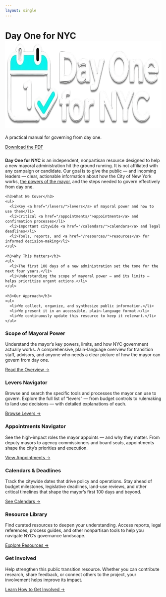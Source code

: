 ```yaml
---
layout: single
---
```


<div class="hero hero--brandbar">
  <h1 class="hero__title" style="margin-bottom:.5rem;">
    <span class="sr-only">Day One for NYC</span>
    <span class="hero__logo-wrap">
      <img
        class="hero__logo"
        src="/assets/img/day-one-nyc-logo.png"
        alt="Day One for NYC"
        width="960" height="280" loading="eager" decoding="sync"
      />
    </span>
  </h1>
  <p class="hero__subtitle">A practical manual for governing from day one.</p>
  <div class="hero__rule"></div>
  <div class="btnrow">
    <span class="cta-push"><a class="cta-button" href="{{ '/assets/pdfs/scope-of-mayoral-power.pdf' | relative_url }}" download>Download the PDF</a></span>
  </div>
</div>

<div class="section" style="padding-top:.75rem;">
  <div class="card card--section">
    <p>
      <strong>Day One for NYC</strong> is an independent, nonpartisan resource designed to help a new mayoral administration hit the ground running. It is not affiliated with any campaign or candidate. Our goal is to give the public — and incoming leaders — clear, actionable information about how the City of New York works, <a href="/scope-of-mayoral-power/">the powers of the mayor</a>, and the steps needed to govern effectively from day one.
    </p>

    <h3>What We Cover</h3>
    <ul>
      <li>Key <a href="/levers/">levers</a> of mayoral power and how to use them</li>
      <li>Critical <a href="/appointments/">appointments</a> and confirmation processes</li>
      <li>Important citywide <a href="/calendars/">calendars</a> and legal deadlines</li>
      <li>Tools, reports, and <a href="/resources/">resources</a> for informed decision-making</li>
    </ul>

    <h3>Why This Matters</h3>
    <ul>
      <li>The first 100 days of a new administration set the tone for the next four years.</li>
      <li>Understanding the scope of mayoral power — and its limits — helps prioritize urgent actions.</li>
    </ul>

    <h3>Our Approach</h3>
    <ul>
      <li>We collect, organize, and synthesize public information.</li>
      <li>We present it in an accessible, plain-language format.</li>
      <li>We continuously update this resource to keep it relevant.</li>
    </ul>
  </div>
</div>

<div class="section">
  <div class="card card--section">
    <h3>Scope of Mayoral Power</h3>
    <p>Understand the mayor’s key powers, limits, and how NYC government actually works. A comprehensive, plain-language overview for transition staff, advisors, and anyone who needs a clear picture of how the mayor can govern from day one.</p>
    <p><a href="/scope-of-mayoral-power/">Read the Overview →</a></p>
  </div>
</div>

<div class="section">
  <div class="card card--section">
    <h3>Levers Navigator</h3>
    <p>Browse and search the specific tools and processes the mayor can use to govern. Explore the full list of “levers” — from budget controls to rulemaking to land use decisions — with detailed explanations of each.</p>
    <p><a href="/levers/">Browse Levers →</a></p>
  </div>
</div>

<div class="section">
  <div class="card card--section">
    <h3>Appointments Navigator</h3>
    <p>See the high-impact roles the mayor appoints — and why they matter. From deputy mayors to agency commissioners and board seats, appointments shape the city’s priorities and execution.</p>
    <p><a href="/appointments/">View Appointments →</a></p>
  </div>
</div>

<div class="section">
  <div class="card card--section">
    <h3>Calendars & Deadlines</h3>
    <p>Track the citywide dates that drive policy and operations. Stay ahead of budget milestones, legislative deadlines, land-use reviews, and other critical timelines that shape the mayor’s first 100 days and beyond.</p>
    <p><a href="/calendars/">See Calendars →</a></p>
  </div>
</div>

<div class="section">
  <div class="card card--section">
    <h3>Resource Library</h3>
    <p>Find curated resources to deepen your understanding. Access reports, legal references, process guides, and other nonpartisan tools to help you navigate NYC’s governance landscape.</p>
    <p><a href="/resources/">Explore Resources →</a></p>
  </div>
</div>

<div class="section">
  <div class="card card--section">
    <h3>Get Involved</h3>
    <p>Help strengthen this public transition resource. Whether you can contribute research, share feedback, or connect others to the project, your involvement helps improve its impact.</p>
    <p><a href="/about#get-involved">Learn How to Get Involved →</a></p>
  </div>
</div>
